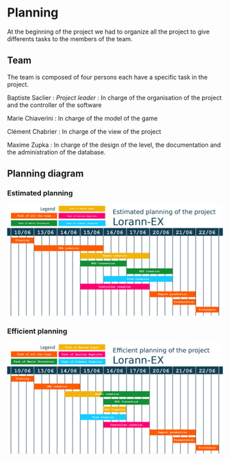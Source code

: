 Planning
========

At the beginning of the project we had to organize all the project to
give differents tasks to the members of the team.

Team
----

The team is composed of four persons each have a specific task in the
project.

Baptiste Saclier
:   *Project leader* : In charge of the organisation of the project and
    the controller of the software

Marie Chiaverini
:   In charge of the model of the game

Clément Chabrier
:   In charge of the view of the project

Maxime Zupka
:   In charge of the design of the level, the documentation and the
    administration of the database.

Planning diagram
----------------

### Estimated planning

![image](resources/Planning-previsionnel.png)

### Efficient planning

![image](resources/Planning-effectif.png)
